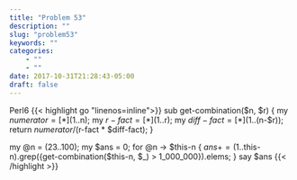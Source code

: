 ```yaml
---
title: "Problem 53"
description: ""
slug: "problem53"
keywords: ""
categories: 
    - ""
    - ""
date: 2017-10-31T21:28:43-05:00
draft: false
---
```

Perl6
{{< highlight go  "linenos=inline">}}
sub get-combination($n, $r) {
    my $numerator = [*] (1..$n);
    my $r-fact = [*] (1..$r);
    my $diff-fact = [*] (1..($n-$r));
    return $numerator/($r-fact * $diff-fact);
}

my @n = (23..100);
my $ans = 0;
for @n -> $this-n {
    $ans += (1..$this-n).grep({get-combination($this-n, $_) > 1_000_000}).elems;
}
say $ans
{{< /highlight >}}
